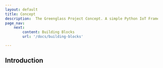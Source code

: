 ```yaml
---
layout: default
title: Concept
description:  The Greenglass Project Concept. A simple Python IoT Framework for complex control problems
page_nav:
    next:
        content: Building Blocks
        url: '/docs/building-blocks'

---
```


## Introduction

